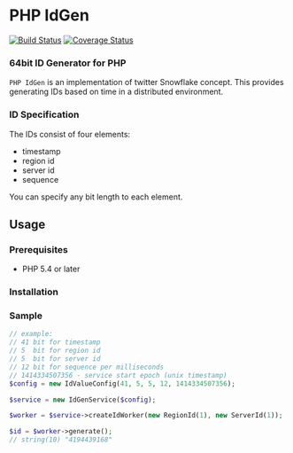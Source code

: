 # PHP IdGen

[![Build Status](https://travis-ci.org/ada-u/php-idgen.svg?branch=master)](https://travis-ci.org/ada-u/php-idgen)
[![Coverage Status](https://img.shields.io/coveralls/ada-u/php-idgen.svg)](https://coveralls.io/r/ada-u/php-idgen?branch=master)

### 64bit ID Generator for PHP

`PHP IdGen` is an implementation of twitter Snowflake concept. This provides generating IDs based on time in a distributed environment.

### ID Specification

The IDs consist of four elements:

 - timestamp
 - region id
 - server id
 - sequence

You can specify any bit length to each element.

## Usage

### Prerequisites

 - PHP 5.4 or later

### Installation

### Sample

```php
// example:
// 41 bit for timestamp
// 5  bit for region id
// 5  bit for server id
// 12 bit for sequence per milliseconds
// 1414334507356 - service start epoch (unix timestamp)
$config = new IdValueConfig(41, 5, 5, 12, 1414334507356);

$service = new IdGenService($config);

$worker = $service->createIdWorker(new RegionId(1), new ServerId(1));

$id = $worker->generate();
// string(10) "4194439168"
```
